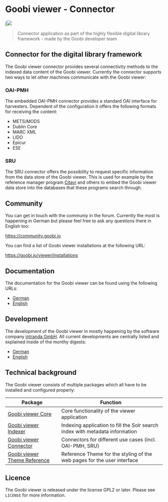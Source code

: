 # Goobi viewer - Connector
[![](https://github.com/intranda/goobi-viewer-connector/workflows/.github/workflows/default.yml/badge.svg)
> Connector application as part of the highly flexible digital library framework - made by the Goobi developer team


## Connector for the digital library framework
The Goobi viewer connector provides several connectivity methods to the indexed data content of the Goobi viewer. Currently the connector supports two ways to let other machines communicate with the Goobi viewer:

### OAI-PMH
The embedded OAI-PMH connector provides a standard OAI interface for harvesters. Dependent of the configuration it offers the following formats for receiving the content:

- METS/MODS
- Dublin Core
- MARC XML
- LIDO
- Epicur
- ESE

### SRU
The SRU connector offers the possibility to request specific information from the data store of the Goobi viewer. This is used for example by the reference manager program [Citavi](https://www.citavi.com/en/) and others to embed the Goobi viewer data store into the databases that these programs search through.


## Community
You can get in touch with the communiy in the forum. Currently the most is happening in German but please feel free to ask any questions there in English too:

https://community.goobi.io

You can find a list of Goobi viewer installations at the following URL:

https://goobi.io/viewer/installations


## Documentation
The documentation for the Goobi viewer can be found using the following URLs:

* [German](https://docs.intranda.com/goobi-viewer-de/)
* [English](https://docs.intranda.com/goobi-viewer-en/)


## Development
The development of the Goobi viewer in mostly happening by the software company [intranda GmbH](https://intranda.com). All current developments are centrally listed and explained inside of the monthy digests:

* [German](https://docs.intranda.com/goobi-viewer-digests-de/)
* [English](https://docs.intranda.com/goobi-viewer-digests-en/)


## Technical background
The Goobi viewer consists of multiple packages which all have to be installed and configured properly:

| Package                                                                                  | Function                                                                     |
| ------                                                                                   | ------                                                                       |
| [Goobi viewer Core](https://github.com/intranda/goobi-viewer-core)                       | Core functionality of the viewer application                                 |
| [Goobi viewer Indexer](https://github.com/intranda/goobi-viewer-indexer)                 | Indexing application to fill the Solr search index with metadata information |
| [Goobi viewer Connector](https://github.com/intranda/goobi-viewer-connector)             | Connectors for different use cases (incl. OAI-PMH, SRU)                      |
| [Goobi viewer Theme Reference](https://github.com/intranda/goobi-viewer-theme-reference) | Reference Theme for the styling of the web pages for the user interface      |


## Licence
The Goobi viewer is released under the license GPL2 or later.
Please see ``LICENSE`` for more information.

